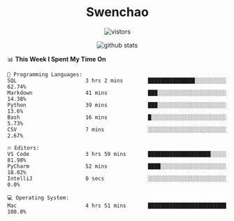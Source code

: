 <h1 align="center">Swenchao</h3>

<p align="center">
  <img src="https://visitor-badge.glitch.me/badge?page_id=Swenchao" alt="vistors" />
</p>

<p align="center">
  <img src="https://github-readme-stats.vercel.app/api?username=Swenchao&count_private=true&show_icons=true&theme=vue-dark&hide_title=true" alt="github stats" />
</p>

<!--START_SECTION:waka-->
📊 **This Week I Spent My Time On** 

```text
💬 Programming Languages: 
SQL                      3 hrs 2 mins        ███████████████░░░░░░░░░░   62.74% 
Markdown                 41 mins             ███░░░░░░░░░░░░░░░░░░░░░░   14.38% 
Python                   39 mins             ███░░░░░░░░░░░░░░░░░░░░░░   13.6% 
Bash                     16 mins             █░░░░░░░░░░░░░░░░░░░░░░░░   5.73% 
CSV                      7 mins              ░░░░░░░░░░░░░░░░░░░░░░░░░   2.67%

🔥 Editors: 
VS Code                  3 hrs 59 mins       ████████████████████░░░░░   81.98% 
PyCharm                  52 mins             ████░░░░░░░░░░░░░░░░░░░░░   18.02% 
IntelliJ                 0 secs              ░░░░░░░░░░░░░░░░░░░░░░░░░   0.0%

💻 Operating System: 
Mac                      4 hrs 51 mins       █████████████████████████   100.0%

```


<!--END_SECTION:waka-->
